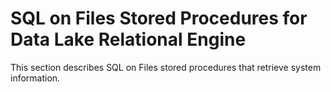<!-- loioa27a0520ded94a57ad42bbf68a59a129 -->

# SQL on Files Stored Procedures for Data Lake Relational Engine

This section describes SQL on Files stored procedures that retrieve system information.

